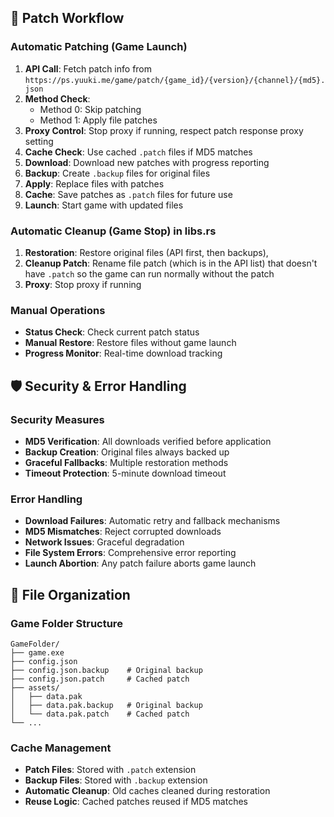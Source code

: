 ## 🔄 Patch Workflow

### Automatic Patching (Game Launch)
1. **API Call**: Fetch patch info from `https://ps.yuuki.me/game/patch/{game_id}/{version}/{channel}/{md5}.json`
2. **Method Check**: 
   - Method 0: Skip patching
   - Method 1: Apply file patches
3. **Proxy Control**: Stop proxy if running, respect patch response proxy setting
4. **Cache Check**: Use cached `.patch` files if MD5 matches
5. **Download**: Download new patches with progress reporting
6. **Backup**: Create `.backup` files for original files
7. **Apply**: Replace files with patches
8. **Cache**: Save patches as `.patch` files for future use
9. **Launch**: Start game with updated files

### Automatic Cleanup (Game Stop) in libs.rs
1. **Restoration**: Restore original files (API first, then backups),
2. **Cleanup Patch**: Rename file patch (which is in the API list) that doesn't have `.patch` so the game can run normally without the patch
3. **Proxy**: Stop proxy if running

### Manual Operations
- **Status Check**: Check current patch status
- **Manual Restore**: Restore files without game launch
- **Progress Monitor**: Real-time download tracking

## 🛡️ Security & Error Handling

### Security Measures
- **MD5 Verification**: All downloads verified before application
- **Backup Creation**: Original files always backed up
- **Graceful Fallbacks**: Multiple restoration methods
- **Timeout Protection**: 5-minute download timeout

### Error Handling
- **Download Failures**: Automatic retry and fallback mechanisms
- **MD5 Mismatches**: Reject corrupted downloads
- **Network Issues**: Graceful degradation
- **File System Errors**: Comprehensive error reporting
- **Launch Abortion**: Any patch failure aborts game launch

## 📁 File Organization

### Game Folder Structure
```
GameFolder/
├── game.exe
├── config.json
├── config.json.backup    # Original backup
├── config.json.patch     # Cached patch
├── assets/
│   ├── data.pak
│   ├── data.pak.backup   # Original backup
│   └── data.pak.patch    # Cached patch
└── ...
```

### Cache Management
- **Patch Files**: Stored with `.patch` extension
- **Backup Files**: Stored with `.backup` extension
- **Automatic Cleanup**: Old caches cleaned during restoration
- **Reuse Logic**: Cached patches reused if MD5 matches